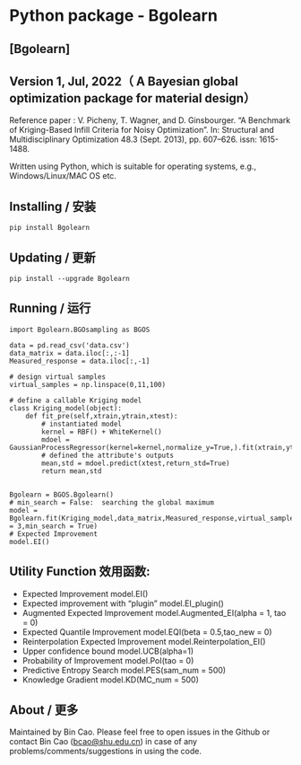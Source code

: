 # Python package - Bgolearn 
## [Bgolearn] 
## Version 1, Jul, 2022（ A Bayesian global optimization package for material design）


Reference paper : V. Picheny, T. Wagner, and D. Ginsbourger. “A Benchmark of Kriging-Based Infill Criteria for Noisy Optimization”. In: Structural and Multidisciplinary Optimization 48.3 (Sept. 2013), pp. 607–626. issn: 1615-1488. 


Written using Python, which is suitable for operating systems, e.g., Windows/Linux/MAC OS etc.

## Installing / 安装
    pip install Bgolearn 

## Updating / 更新
    pip install --upgrade Bgolearn

## Running / 运行

```
import Bgolearn.BGOsampling as BGOS 

data = pd.read_csv('data.csv')
data_matrix = data.iloc[:,:-1]
Measured_response = data.iloc[:,-1]

# design virtual samples
virtual_samples = np.linspace(0,11,100)

# define a callable Kriging model
class Kriging_model(object):
    def fit_pre(self,xtrain,ytrain,xtest):
        # instantiated model
        kernel = RBF() + WhiteKernel()
        mdoel = GaussianProcessRegressor(kernel=kernel,normalize_y=True,).fit(xtrain,ytrain)
        # defined the attribute's outputs
        mean,std = mdoel.predict(xtest,return_std=True)
        return mean,std    


Bgolearn = BGOS.Bgolearn()
# min_search = False:  searching the global maximum
model = Bgolearn.fit(Kriging_model,data_matrix,Measured_response,virtual_samples,opt_num = 3,min_search = True)
# Expected Improvement 
model.EI()
```

## Utility Function 效用函数: 
+ Expected Improvement 
        model.EI()
+ Expected improvement with “plugin”
        model.EI_plugin()
+ Augmented Expected Improvement 
        model.Augmented_EI(alpha = 1, tao = 0)
+ Expected Quantile Improvement 
        model.EQI(beta = 0.5,tao_new = 0)
+ Reinterpolation Expected Improvement
        model.Reinterpolation_EI()
+ Upper confidence bound
        model.UCB(alpha=1)
+ Probability of Improvement
        model.PoI(tao = 0)
+ Predictive Entropy Search
        model.PES(sam_num = 500)
+ Knowledge Gradient
        model.KD(MC_num = 500)

## About / 更多
Maintained by Bin Cao. Please feel free to open issues in the Github or contact Bin Cao
(bcao@shu.edu.cn) in case of any problems/comments/suggestions in using the code. 

